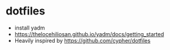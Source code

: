 # dotfiles

- install yadm
- https://thelocehiliosan.github.io/yadm/docs/getting_started
- Heavily inspired by https://github.com/cypher/dotfiles
